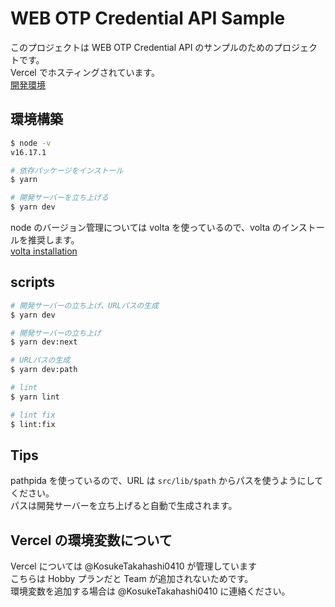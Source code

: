 # WEB OTP Credential API Sample

このプロジェクトは WEB OTP Credential API のサンプルのためのプロジェクトです。  
Vercel でホスティングされています。  
[開発環境](https://one-time-password-sample.vercel.app/otp/request)

## 環境構築

```bash
$ node -v
v16.17.1

# 依存パッケージをインストール
$ yarn

# 開発サーバーを立ち上げる
$ yarn dev
```

node のバージョン管理については volta を使っているので、volta のインストールを推奨します。  
[volta installation](https://docs.volta.sh/guide/getting-started)

## scripts

```bash
# 開発サーバーの立ち上げ、URLパスの生成
$ yarn dev

# 開発サーバーの立ち上げ
$ yarn dev:next

# URLパスの生成
$ yarn dev:path

# lint
$ yarn lint

# lint fix
$ lint:fix
```

## Tips

pathpida を使っているので、URL は `src/lib/$path` からパスを使うようにしてください。  
パスは開発サーバーを立ち上げると自動で生成されます。

## Vercel の環境変数について

Vercel については @KosukeTakahashi0410 が管理しています  
こちらは Hobby プランだと Team が追加されないためです。  
環境変数を追加する場合は @KosukeTakahashi0410 に連絡ください。
